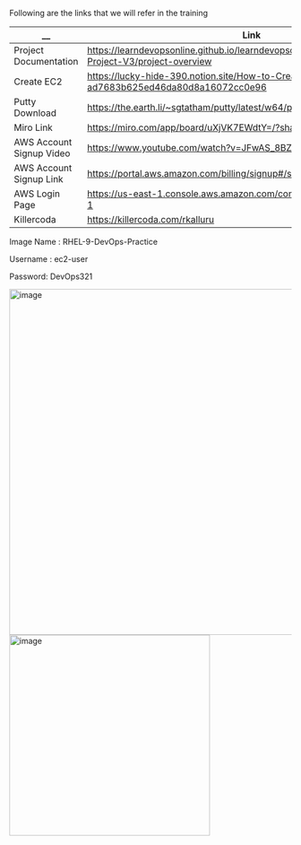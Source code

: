 Following are the links that we will refer in the training 

| __  | Link | Comments |
| ------------- | ------------- | ------------- |
| Project Documentation | https://learndevopsonline.github.io/learndevopsonline/build/docs/RoboShop-Project-V3/project-overview | |
| Create EC2 | https://lucky-hide-390.notion.site/How-to-Create-a-EC2-Server-ad7683b625ed46da80d8a16072cc0e96 | |
| Putty Download | https://the.earth.li/~sgtatham/putty/latest/w64/putty.exe | |
| Miro Link | https://miro.com/app/board/uXjVK7EWdtY=/?share_link_id=409831890089 | |
| AWS Account Signup Video | https://www.youtube.com/watch?v=JFwAS_8BZvM |  |
| AWS Account Signup Link  | https://portal.aws.amazon.com/billing/signup#/start/email |  |
| AWS Login Page  | https://us-east-1.console.aws.amazon.com/console/home?region=us-east-1 |  |
| Killercoda  | https://killercoda.com/rkalluru |  |

Image Name : RHEL-9-DevOps-Practice

Username : ec2-user 

Password: DevOps321

<img width="617" alt="image" src="https://github.com/raghudevopsb80/.github/assets/29029753/cbef0062-5f1a-44b1-9578-980f69ac3036">


<img width="358" alt="image" src="https://github.com/raghudevopsb80/.github/assets/29029753/07431102-80ff-4d22-8584-ca05e4246766">
